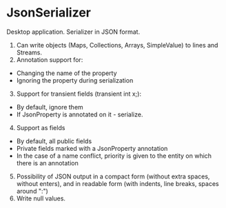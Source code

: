 # JsonSerializer
Desktop application. Serializer in JSON format.

1. Can write objects (Maps, Collections, Arrays, SimpleValue) to lines and Streams.
2. Annotation support for:
- Changing the name of the property
- Ignoring the property during serialization
3. Support for transient fields (transient int x;):
- By default, ignore them
- If JsonProperty is annotated on it - serialize.
4. Support as fields
- By default, all public fields
- Private fields marked with a JsonProperty annotation
- In the case of a name conflict, priority is given to the entity on which there is an annotation
5. Possibility of JSON output in a compact form (without extra spaces, without enters), and in readable form (with indents, line breaks, spaces around ":")
6. Write null values.

